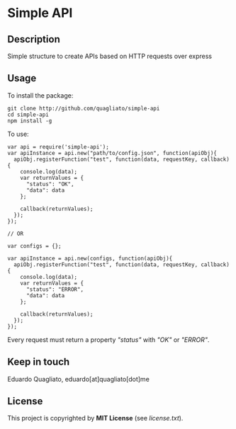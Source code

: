 # Simple API

## Description

Simple structure to create APIs based on HTTP requests over express

## Usage

To install the package:
```
git clone http://github.com/quagliato/simple-api
cd simple-api
npm install -g
```

To use:
```
var api = require('simple-api');
var apiInstance = api.new("path/to/config.json", function(apiObj){
  apiObj.registerFunction("test", function(data, requestKey, callback){
    console.log(data);
    var returnValues = {
      "status": "OK",
      "data": data
    };

    callback(returnValues);
  });
});

// OR

var configs = {};

var apiInstance = api.new(configs, function(apiObj){
  apiObj.registerFunction("test", function(data, requestKey, callback){
    console.log(data);
    var returnValues = {
      "status": "ERROR",
      "data": data
    };

    callback(returnValues);
  });
});
```

Every request must return a property *"status"* with *"OK"* or *"ERROR"*.

## Keep in touch

Eduardo Quagliato, eduardo[at]quagliato[dot]me

## License

This project is copyrighted by **MIT License** (see *license.txt*).
